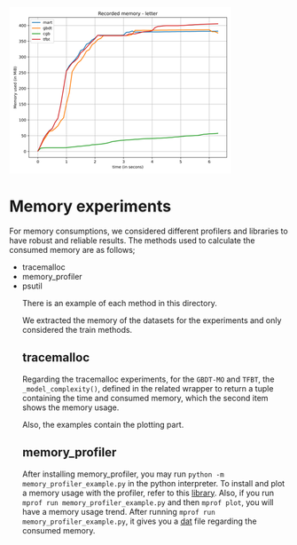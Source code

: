 ![![memory](https://github.com/samanemami/C_GB-EX/blob/main/docs/letter-all.png)](https://github.com/samanemami/C_GB-EX/blob/main/docs/letter-all.png)

# Memory experiments

For memory consumptions, we considered different profilers and libraries to have robust and reliable results.
The methods used to calculate the consumed memory are as follows;
<ul>
  <li> tracemalloc </li>
  <li> memory_profiler </li>
  <li> psutil </li>



There is an example of each method in this directory.

We extracted the memory of the datasets for the experiments and only considered the train methods.

## tracemalloc

Regarding the tracemalloc experiments, for the `GBDT-MO` and `TFBT`, the `_model_complexity()`, defined in the related wrapper to return a tuple containing the time and consumed memory, which the second item shows the memory usage.

Also, the examples contain the plotting part.

## memory_profiler

After installing memory_profiler, you may run `python -m memory_profiler_example.py` in the python interpreter.
To install and plot a memory usage with the profiler, refer to this [library](https://pypi.org/project/memory-profiler/).
Also, if you run `mprof run memory_profiler_example.py` and then `mprof plot`, you will have a memory usage trend.
After running `mprof run memory_profiler_example.py`, it gives you a [dat](https://github.com/samanemami/C_GB-EX/blob/main/Memory%20Experiments/mprofile_20211005101227.dat) file regarding the consumed memory.
